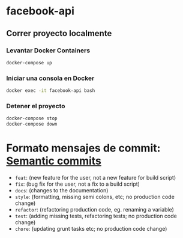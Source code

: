 # facebook-api


## Correr proyecto localmente
### Levantar Docker Containers
```bash
docker-compose up
```
### Iniciar una consola en Docker
```bash
docker exec -it facebook-api bash
```

### Detener el proyecto
```bash
docker-compose stop
docker-compose down
```

# Formato mensajes de commit: [Semantic commits](https://gist.github.com/joshbuchea/6f47e86d2510bce28f8e7f42ae84c716)
- `feat`: (new feature for the user, not a new feature for build script)
- `fix`: (bug fix for the user, not a fix to a build script)
- `docs`: (changes to the documentation)
- `style`: (formatting, missing semi colons, etc; no production code change)
- `refactor`: (refactoring production code, eg. renaming a variable)
- `test`: (adding missing tests, refactoring tests; no production code change)
- `chore`: (updating grunt tasks etc; no production code change)